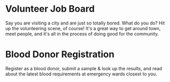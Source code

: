# Volunteer Job Board

Say you are visiting a city and are just so totally bored. What do you do? Hit up the volunteering scene, of course! It's a great way to get around town, meet people, and it's all in the process of doing good for the community.

# Blood Donor Registration

Register as a blood donor, submit a sample & look up the results, and read about the latest blood requirements at emergency wards closest to you.

